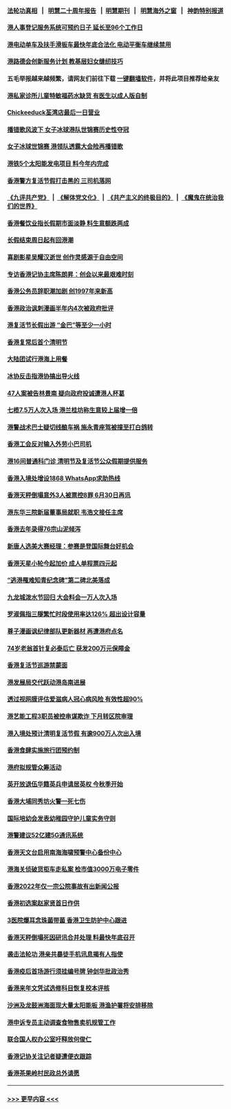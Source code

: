 #### [法轮功真相](https://github.com/gfw-breaker/truth/blob/master/README.md?t=0) &nbsp;&nbsp;|&nbsp;&nbsp; [明慧二十周年报告](https://github.com/gfw-breaker/mh-reports/blob/master/README.md?t=0) &nbsp;&nbsp;|&nbsp;&nbsp;[明慧期刊](https://github.com/gfw-breaker/mh-qikan) &nbsp;&nbsp;|&nbsp;&nbsp; [明慧海外之窗](https://github.com/gfw-breaker/mh-news/blob/master/README.md?t=0) &nbsp;&nbsp;|&nbsp;&nbsp; [神韵特别报道](https://github.com/gfw-breaker/mh-news/blob/master/shenyun.md?t=0)
#### [港人事登记服务系统可预约日子 延长至96个工作日](../pages/nsc415/n13970142.md?t=04120043) 
#### [港电动单车及扶手滑板车最快年底合法化 电动平衡车继续禁用](../pages/nsc415/n13970136.md?t=04120043) 
#### [港路德会创新服务计划 教基层妇女缝纫技巧](../pages/nsc415/n13970135.md?t=04120043) 
#### 五毛举报越来越频繁，请网友们前往下载 [一键翻墙软件](https://github.com/gfw-breaker/ssr-accounts)，并将此项目推荐给亲友
#### [港私家诊所儿童特敏福药水缺货 有医生以成人版自制](../pages/nsc415/n13970039.md?t=04120043) 
#### [Chickeeduck荃湾店最后一日营业](../pages/nsc415/n13970114.md?t=04120043) 
#### [播错歌风波下 女子冰球港队世锦赛历史性夺冠](../pages/nsc415/n13970111.md?t=04120043) 
#### [女子冰球世锦赛 港领队透露大会险再播错歌](../pages/nsc415/n13970107.md?t=04120043) 
#### [港铁5个太阳能发电项目 料今年内完成](../pages/nsc415/n13970099.md?t=04120043) 
#### [香港警方复活节假打击黑的 三司机落网](../pages/nsc415/n13970094.md?t=04120043) 
#### [《九评共产党》](https://github.com/begood0513/9ping.md/blob/master/README.md) &nbsp;|&nbsp; [《解体党文化》](../../../../jtdwh.md/blob/master/README.md)  &nbsp;|&nbsp; [《共产主义的终极目的》](../../../../gczydzjmd.md/blob/master/README.md) &nbsp;|&nbsp; [《魔鬼在统治我们的世界》](../../../../mgztzwmdsj.md/blob/master/README.md) 
#### [香港餐饮业指长假期市面淡静 料生意额跌两成](../pages/nsc415/n13970093.md?t=04120043) 
#### [长假结束周日起有回港潮](../pages/nsc415/n13970074.md?t=04120043) 
#### [喜剧影星吴耀汉逝世 创作灵感源于自由空间](../pages/nsc415/n13970064.md?t=04120043) 
#### [专访香港记协主席陈朗昇：创会以来最艰难时刻](../pages/nsc415/n13966830.md?t=04120043) 
#### [香港公务员辞职潮加剧 创1997年来新高](../pages/nsc415/n13966064.md?t=04120043) 
#### [香港政治讽刺漫画半年内4次被政府批评](../pages/nsc415/n13965819.md?t=04120043) 
#### [港复活节长假出游 “金巴”等至少一小时](../pages/nsc415/n13966134.md?t=04120043) 
#### [香港复常后首个清明节](../pages/nsc415/n13966127.md?t=04120043) 
#### [大陆团试行港海上用餐](../pages/nsc415/n13966119.md?t=04120043) 
#### [冰协反击指港协搞出导火线](../pages/nsc415/n13966095.md?t=04120043) 
#### [47人案被告林景南 疑向政府投诚遭港人杯葛](../pages/nsc415/n13965118.md?t=04120043) 
#### [七榄7.5万人次入场 港兰桂坊称生意较上届增一倍](../pages/nsc415/n13964822.md?t=04120043) 
#### [港警战术巴士疑切线酿车祸 施永青座驾被撞至打白鸽转](../pages/nsc415/n13964816.md?t=04120043) 
#### [香港工会反对输入外劳小巴司机](../pages/nsc415/n13964797.md?t=04120043) 
#### [港16间普通科门诊 清明节及复活节公众假期提供服务](../pages/nsc415/n13964778.md?t=04120043) 
#### [香港入境处增设1868 WhatsApp求助热线](../pages/nsc415/n13964773.md?t=04120043) 
#### [香港天秤倒塌意外3人被票控8罪 6月30日再讯](../pages/nsc415/n13964768.md?t=04120043) 
#### [港东华三院新届董事局就职 韦浩文接任主席](../pages/nsc415/n13964762.md?t=04120043) 
#### [香港去年录得76宗山泥倾泻](../pages/nsc415/n13964752.md?t=04120043) 
#### [新唐人选美大赛经理：参赛是登国际舞台好机会](../pages/nsc415/n13964324.md?t=04120043) 
#### [香港天星小轮今起加价 成人单程票四元起](../pages/nsc415/n13964126.md?t=04120043) 
#### [“逃港罹难知青纪念碑”第二碑北美落成](../pages/nsc415/n13963514.md?t=04120043) 
#### [九龙城泼水节回归 大会料会一万人次入场](../pages/nsc415/n13964102.md?t=04120043) 
#### [罗淑佩指三隧繁忙时段使用率达126% 超出设计容量](../pages/nsc415/n13964085.md?t=04120043) 
#### [尊子漫画讽纪律部队更新器材 再遭港府点名](../pages/nsc415/n13964079.md?t=04120043) 
#### [74岁老翁首针复必泰后亡 获发200万元保障金](../pages/nsc415/n13964066.md?t=04120043) 
#### [香港复活节巡游禁蒙面](../pages/nsc415/n13964044.md?t=04120043) 
#### [港发展局交代跃动港岛南进展](../pages/nsc415/n13964022.md?t=04120043) 
#### [透过视网膜评估爱滋病人冠心病风险 有效性超90%](../pages/nsc415/n13963474.md?t=04120043) 
#### [港艺能工程3职员被控串谋欺诈 下月转区院审理](../pages/nsc415/n13962244.md?t=04120043) 
#### [港入境处预计清明复活节假 有逾900万人次出入境](../pages/nsc415/n13962239.md?t=04120043) 
#### [香港食肆实施旅行团预约制](../pages/nsc415/n13962221.md?t=04120043) 
#### [港府拟规管众筹活动](../pages/nsc415/n13962209.md?t=04120043) 
#### [英开放退伍华籍英兵申请居英权 今秋季开始](../pages/nsc415/n13962196.md?t=04120043) 
#### [香港大埔同秀坊火警一死七伤](../pages/nsc415/n13962173.md?t=04120043) 
#### [国际培幼会发表幼稚园守护儿童实务守则](../pages/nsc415/n13962151.md?t=04120043) 
#### [港警建议52亿建5G通讯系统](../pages/nsc415/n13962137.md?t=04120043) 
#### [香港天文台启用南海海啸预警中心备份中心](../pages/nsc415/n13961425.md?t=04120043) 
#### [港海关侦破货柜车走私案 检市值3000万电子零件](../pages/nsc415/n13961415.md?t=04120043) 
#### [香港2022年仅一宗公院事故有出新闻公报](../pages/nsc415/n13961400.md?t=04120043) 
#### [香港初选案赵家贤首日作供](../pages/nsc415/n13961391.md?t=04120043) 
#### [3医院爆耳念珠菌带菌 香港卫生防护中心跟进](../pages/nsc415/n13961387.md?t=04120043) 
#### [香港天秤倒塌死因研讯合并处理 料最快年底召开](../pages/nsc415/n13961368.md?t=04120043) 
#### [袭击法轮功 港亲共暴徒手机讯息揭有人指使](../pages/nsc415/n13960879.md?t=04120043) 
#### [香港疫后首场游行须挂编号牌 钟剑华批政治秀](../pages/nsc415/n13959441.md?t=04120043) 
#### [香港来年文凭试选修科目恢复校本评核](../pages/nsc415/n13960760.md?t=04120043) 
#### [沙洲及龙鼓洲海面现大量太阳能板 港渔护署将安排移除](../pages/nsc415/n13960740.md?t=04120043) 
#### [港申诉专员主动调查食物售卖机规管工作](../pages/nsc415/n13960694.md?t=04120043) 
#### [联合国人权办公室吁释放何俊仁](../pages/nsc415/n13960688.md?t=04120043) 
#### [香港记协关注记者疑遭便衣跟踪](../pages/nsc415/n13960678.md?t=04120043) 
#### [香港茶果岭村民政总外请愿](../pages/nsc415/n13960635.md?t=04120043) 

----
#### [ >>> 更早内容 <<< ](../indexes/nsc415-earlier.md)
